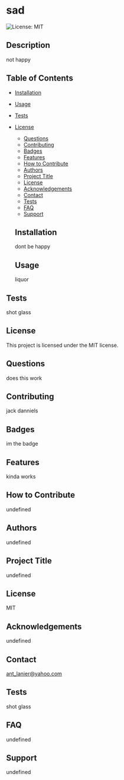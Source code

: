 # sad
  ![License: MIT](https://img.shields.io/badge/License-MIT-yellow.svg)
  ## Description
  not happy
  ## Table of Contents
  * [Installation](#installation)
  * [Usage](#usage)
  * [Tests](#tests)
   
* [License](#license)

  * [Questions](#questions)
  * [Contributing](#contributing)
  * [Badges](#badges)
  * [Features](#features)
  * [How to Contribute](#how-to-contribute)
  * [Authors](#authors)
  * [Project Title](#project-title)
  * [License](#license)
  * [Acknowledgements](#acknowledgements)
  * [Contact](#contact)
  * [Tests](#tests)
  * [FAQ](#faq)
  * [Support](#support)

  ## Installation
  dont be happy

  ## Usage
  liquor

 ## Tests
  shot glass

 ## License

This project is licensed under the MIT license.

 ## Questions
  does this work

  ## Contributing
  jack danniels

  ## Badges
  im the badge

  ## Features
  kinda works

  ## How to Contribute
  undefined

  ## Authors
  undefined

  ## Project Title
  undefined

  ## License
  MIT

  ## Acknowledgements
  undefined

  ## Contact
  ant_lanier@yahoo.com

  ## Tests
  shot glass

  ## FAQ
  undefined

  ## Support
  undefined
